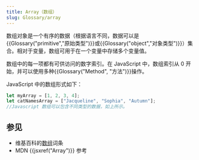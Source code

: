 ```yaml
---
title: Array（数组）
slug: Glossary/array
---
```


数组对象是一个有序的数据（根据语言不同，数据可以是{{Glossary("primitive","原始类型")}}或{{Glossary("object","对象类型")}}）集合。相对于变量，数组可用于在一个变量中存储多个变量值。

数组中的每一项都有可供访问的数字索引。在 JavaScript 中，数组索引从 0 开始，并可以使用多种{{Glossary("Method", "方法")}}操作。

JavaScript 中的数组形式如下：

```js
let myArray = [1, 2, 3, 4];
let catNamesArray = ["Jacqueline", "Sophia", "Autumn"];
//Javascript 数组可以包含不同类型的数据，如上所示。
```

## 参见

- 维基百科的[数组](https://zh.wikipedia.org/wiki/数组)词条
- MDN {{jsxref("Array")}} 参考
